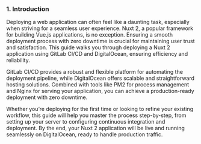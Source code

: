 ### 1. Introduction

Deploying a web application can often feel like a daunting task, especially when striving for a seamless user experience. Nuxt 2, a popular framework for building Vue.js applications, is no exception. Ensuring a smooth deployment process with zero downtime is crucial for maintaining user trust and satisfaction. This guide walks you through deploying a Nuxt 2 application using GitLab CI/CD and DigitalOcean, ensuring efficiency and reliability.

GitLab CI/CD provides a robust and flexible platform for automating the deployment pipeline, while DigitalOcean offers scalable and straightforward hosting solutions. Combined with tools like PM2 for process management and Nginx for serving your application, you can achieve a production-ready deployment with zero downtime.

Whether you’re deploying for the first time or looking to refine your existing workflow, this guide will help you master the process step-by-step, from setting up your server to configuring continuous integration and deployment. By the end, your Nuxt 2 application will be live and running seamlessly on DigitalOcean, ready to handle production traffic.


